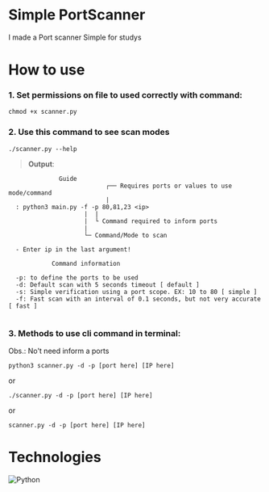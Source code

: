 # Simple PortScanner

I made a Port scanner Simple for studys

# How to use
### 1. Set permissions on file to used correctly with command:

```
chmod +x scanner.py
```

### 2. Use this command to see scan modes
```
./scanner.py --help
```
> **Output**:
```
              Guide
                           ┌── Requires ports or values to use mode/command
                           |
  : python3 main.py -f -p 80,81,23 <ip>
                     |  |
                     |  └ Command required to inform ports
                     |
                     └─ Command/Mode to scan

  - Enter ip in the last argument!

            Command information

  -p: to define the ports to be used
  -d: Default scan with 5 seconds timeout [ default ]
  -s: Simple verification using a port scope. EX: 10 to 80 [ simple ]
  -f: Fast scan with an interval of 0.1 seconds, but not very accurate [ fast ]
    
```
### 3. Methods to use cli command in terminal:

Obs.: No't need inform a ports
```
python3 scanner.py -d -p [port here] [IP here]
```

or

```
./scanner.py -d -p [port here] [IP here]
```

or

```
scanner.py -d -p [port here] [IP here]
```
# Technologies
![Python](https://img.shields.io/badge/Python-14354C?style=for-the-badge&logo=python&logoColor=white)
